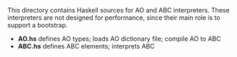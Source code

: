 This directory contains Haskell sources for AO and ABC interpreters. These interpreters are not designed for performance, since their main role is to support a bootstrap.

* **AO.hs** defines AO types; loads AO dictionary file; compile AO to ABC
* **ABC.hs** defines ABC elements; interprets ABC


